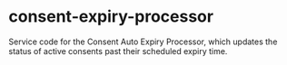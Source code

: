 # consent-expiry-processor
Service code for the Consent Auto Expiry Processor, which updates the status of active consents past their scheduled expiry time.
